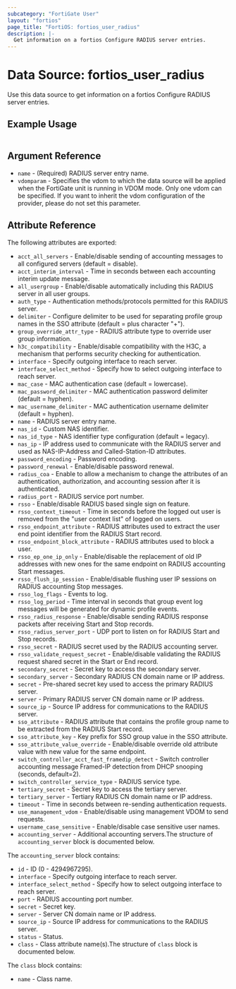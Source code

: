 ```yaml
---
subcategory: "FortiGate User"
layout: "fortios"
page_title: "FortiOS: fortios_user_radius"
description: |-
  Get information on a fortios Configure RADIUS server entries.
---
```


# Data Source: fortios_user_radius
Use this data source to get information on a fortios Configure RADIUS server entries.


## Example Usage

```hcl

```

## Argument Reference

* `name` - (Required) RADIUS server entry name.
* `vdomparam` - Specifies the vdom to which the data source will be applied when the FortiGate unit is running in VDOM mode. Only one vdom can be specified. If you want to inherit the vdom configuration of the provider, please do not set this parameter.

## Attribute Reference

The following attributes are exported:

* `acct_all_servers` - Enable/disable sending of accounting messages to all configured servers (default = disable).
* `acct_interim_interval` - Time in seconds between each accounting interim update message.
* `all_usergroup` - Enable/disable automatically including this RADIUS server in all user groups.
* `auth_type` - Authentication methods/protocols permitted for this RADIUS server.
* `delimiter` - Configure delimiter to be used for separating profile group names in the SSO attribute (default = plus character "+").
* `group_override_attr_type` - RADIUS attribute type to override user group information.
* `h3c_compatibility` - Enable/disable compatibility with the H3C, a mechanism that performs security checking for authentication.
* `interface` - Specify outgoing interface to reach server.
* `interface_select_method` - Specify how to select outgoing interface to reach server.
* `mac_case` - MAC authentication case (default = lowercase).
* `mac_password_delimiter` - MAC authentication password delimiter (default = hyphen).
* `mac_username_delimiter` - MAC authentication username delimiter (default = hyphen).
* `name` - RADIUS server entry name.
* `nas_id` - Custom NAS identifier.
* `nas_id_type` - NAS identifier type configuration (default = legacy).
* `nas_ip` - IP address used to communicate with the RADIUS server and used as NAS-IP-Address and Called-Station-ID attributes.
* `password_encoding` - Password encoding.
* `password_renewal` - Enable/disable password renewal.
* `radius_coa` - Enable to allow a mechanism to change the attributes of an authentication, authorization, and accounting session after it is authenticated.
* `radius_port` - RADIUS service port number.
* `rsso` - Enable/disable RADIUS based single sign on feature.
* `rsso_context_timeout` - Time in seconds before the logged out user is removed from the "user context list" of logged on users.
* `rsso_endpoint_attribute` - RADIUS attributes used to extract the user end point identifier from the RADIUS Start record.
* `rsso_endpoint_block_attribute` - RADIUS attributes used to block a user.
* `rsso_ep_one_ip_only` - Enable/disable the replacement of old IP addresses with new ones for the same endpoint on RADIUS accounting Start messages.
* `rsso_flush_ip_session` - Enable/disable flushing user IP sessions on RADIUS accounting Stop messages.
* `rsso_log_flags` - Events to log.
* `rsso_log_period` - Time interval in seconds that group event log messages will be generated for dynamic profile events.
* `rsso_radius_response` - Enable/disable sending RADIUS response packets after receiving Start and Stop records.
* `rsso_radius_server_port` - UDP port to listen on for RADIUS Start and Stop records.
* `rsso_secret` - RADIUS secret used by the RADIUS accounting server.
* `rsso_validate_request_secret` - Enable/disable validating the RADIUS request shared secret in the Start or End record.
* `secondary_secret` - Secret key to access the secondary server.
* `secondary_server` - Secondary RADIUS CN domain name or IP address.
* `secret` - Pre-shared secret key used to access the primary RADIUS server.
* `server` - Primary RADIUS server CN domain name or IP address.
* `source_ip` - Source IP address for communications to the RADIUS server.
* `sso_attribute` - RADIUS attribute that contains the profile group name to be extracted from the RADIUS Start record.
* `sso_attribute_key` - Key prefix for SSO group value in the SSO attribute.
* `sso_attribute_value_override` - Enable/disable override old attribute value with new value for the same endpoint.
* `switch_controller_acct_fast_framedip_detect` - Switch controller accounting message Framed-IP detection from DHCP snooping (seconds, default=2).
* `switch_controller_service_type` - RADIUS service type.
* `tertiary_secret` - Secret key to access the tertiary server.
* `tertiary_server` - Tertiary RADIUS CN domain name or IP address.
* `timeout` - Time in seconds between re-sending authentication requests.
* `use_management_vdom` - Enable/disable using management VDOM to send requests.
* `username_case_sensitive` - Enable/disable case sensitive user names.
* `accounting_server` - Additional accounting servers.The structure of `accounting_server` block is documented below.

The `accounting_server` block contains:

* `id` - ID (0 - 4294967295).
* `interface` - Specify outgoing interface to reach server.
* `interface_select_method` - Specify how to select outgoing interface to reach server.
* `port` - RADIUS accounting port number.
* `secret` - Secret key.
* `server` - Server CN domain name or IP address.
* `source_ip` - Source IP address for communications to the RADIUS server.
* `status` - Status.
* `class` - Class attribute name(s).The structure of `class` block is documented below.

The `class` block contains:

* `name` - Class name.
